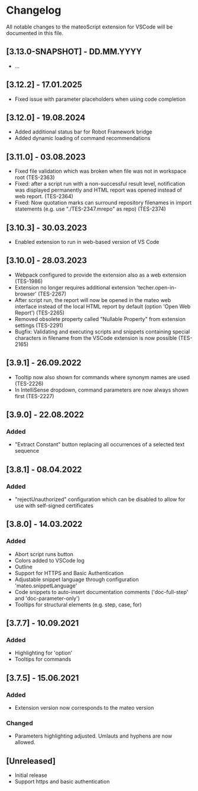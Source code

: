# Changelog

All notable changes to the mateoScript extension for VSCode will be documented in this file.

## [3.13.0-SNAPSHOT] - DD.MM.YYYY

- ...

## [3.12.2] - 17.01.2025

- Fixed issue with parameter placeholders when using code completion

## [3.12.0] - 19.08.2024

- Added additional status bar for Robot Framework bridge
- Added dynamic loading of command recommendations

## [3.11.0] - 03.08.2023

- Fixed file validation which was broken when file was not in workspace root (TES-2363)
- Fixed: after a script run with a non-successful result level, notification was displayed permanently and HTML report was opened instead of web report.  (TES-2364)
- Fixed: Now quotation marks can surround repository filenames in import statements (e.g. use "./TES-2347.mrepo" as repo) (TES-2374)

## [3.10.3] - 30.03.2023

- Enabled extension to run in web-based version of VS Code

## [3.10.0] - 28.03.2023

- Webpack configured to provide the extension also as a web extension (TES-1986)
- Extension no longer requires additional extension 'techer.open-in-browser' (TES-2267)
- After script run, the report will now be opened in the mateo web interface instead of the local HTML report by default (option 'Open Web Report') (TES-2265)
- Removed obsolete property called "Nullable Property" from extension settings (TES-2291)
- Bugfix: Validating and executing scripts and snippets containing special characters in filename from the VSCode extension is now possible (TES-2165)

## [3.9.1] - 26.09.2022

- Tooltip now also shown for commands where synonym names are used (TES-2226)
- In IntelliSense dropdown, command parameters are now always shown first (TES-2227)

## [3.9.0] - 22.08.2022

### Added

- "Extract Constant" button replacing all occurrences of a selected text sequence

## [3.8.1] - 08.04.2022

### Added

- "rejectUnauthorized" configuration which can be disabled to allow for use with self-signed certificates

## [3.8.0] - 14.03.2022

### Added

- Abort script runs button
- Colors added to VSCode log
- Outline
- Support for HTTPS and Basic Authentication
- Adjustable snippet language through configuration 'mateo.snippetLanguage'
- Code snippets to auto-insert documentation comments ('doc-full-step' and 'doc-parameter-only')
- Tooltips for structural elements (e.g. step, case, for)

## [3.7.7] - 10.09.2021

### Added

- Highlighting for 'option'
- Tooltips for commands

## [3.7.5] - 15.06.2021

### Added

- Extension version now corresponds to the mateo version

### Changed

- Parameters highlighting adjusted. Umlauts and hyphens are now allowed.

## [Unreleased]

- Initial release
- Support https and basic authentication
